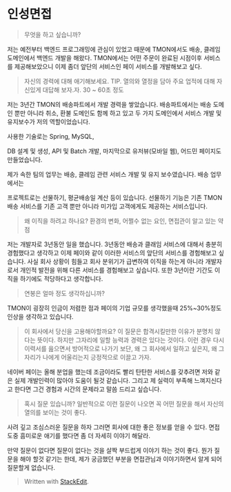 # 인성면접

> 무엇을 하고 싶습니까?

저는 예전부터 백엔드 프로그래밍에 관심이 있었고 때문에 TMON에서도 배송, 클레임 도메인에서 백엔드 개발을 해왔다. TMON에서는 어떤 주문이 완료된 시점이후 서비스를 제공해보았으니 이제 좀더 앞단의 서비스인 페이 서비스를 개발해보고 싶다. 

> 자신의 경력에 대해 애기해보세요.
> TIP. 열의와 열정을 담아 주요 업적에 대해 자신있게 대답해 보자.자. 30 ~ 60초 정도

저는 3년간 TMON의 배송파트에서 개발 경력을 쌓았습니다. 배송파트에서는 배송 도메인 뿐만 아니라 취소, 환불 도메인도 함께 하고 있고 두 가지 도메인에서 서비스 개발 및 유지보수가 저의 역할이었습니다. 

사용한 기술로는 Spring, MySQL, 

DB 설계 및 생성, API 및 Batch 개발, 마지막으로 유저뷰(모바일 웹), 어드민 페이지도 만들었습니다. 



제가 속한 팀의 업무는 배송, 클레임 관련 서비스 개발 및 유지 보수였습니다. 배송 업무에서는 

프로젝트로는 선물하기, 평균배송일 계산 등이 있습니다. 선물하기 기능은 기존 TMON 배송 서비스를 기존 고객 뿐만 아니라 미가입 고객에게도 제공하는 서비스입니다. 


> 왜 이직을 하려고 하나요?
> 환경의 변화, 어쩔수 없는 요인, 면접관이 알고 있는 약점

저는 개발자로 3년동안 일을 했습니다. 3년동안 배송과 클래임 서비스에 대해서 충분히 경험했다고 생각하고 이제 페이와 같이 이러한 서비스의 앞단의 서비스를 경험해보고 싶습니다. 사실 회사 상황이 힘들고 회사 분위기가 급변하여 이직을 하는게 아니라 개발자로서 개인적 발전을 위해 다른 서비스를 경험해보고 싶습니다. 또한 3년이란 기간도 이직을 하기에도 적당하다고 생각합니다.

> 연봉은 얼마 정도 생각하십니까?

TMON이 굉장히 인금이 저렴한 점과 페이의 기업 규모를 생각했을때 25%~30%정도 인상을 생각하고 있습니다.

> 이 회사에서 당신을 고용해야할까요?
> 이 질문은 합격시킬만한 이유가 분명치 않다는 뜻이다. 하지만 그자리에 일할 능력과 경력은 있다는 것이다. 이런 경우 다시 이력서를 읊으면서 방어적으로 나가기 보단, 왜 그 회사에서 일하고 싶은지, 왜 그자리가 나에게 어울리는지 긍정적으로 이끌고 가자.

네이버 페이는 올해 분업을 했는데 조금이라도 빨리 탄탄한 서비스를 갖추려면 저와 같은 실제 개발인력이 많아야 도움이 될것 같습니다. 그리고 제 실력이 부족해 느껴지신다고 한다면 그건 경험과 시간의 문제라고 말씀 드리고 싶습니다. 

> 혹시 질문 있습니까?
> 일반적으로 이런 질문이 나오면 꼭 어떤 질문을 해서 자신의 열의를 보이는 것이 좋다. 

사려 깊고 조심스러운 질문을 하자 그러면 회사에 대한 좋은 정보를 얻을 수 있다. 면접 도중 흠미로운 애기를 했다면 좀 더 자세히 이야기 해달라. 

만약 질문이 없다면 질문이 없다는 것을 살짝 부드럽게 이야기 하는 것이 좋다. 뭔가 질문을 해야 할것 같기는 한데, 제가 궁금했던 부분을 면접관님과 이야기하면서 알게 되어 질문할게 없습니다. 






> Written with [StackEdit](https://stackedit.io/).
<!--stackedit_data:
eyJoaXN0b3J5IjpbMTQzODI4OTQyLC01ODQxMzI4LC05NzA2Nj
A3NV19
-->